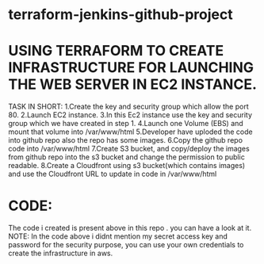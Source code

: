# terraform-jenkins-github-project

# USING TERRAFORM TO CREATE INFRASTRUCTURE FOR LAUNCHING THE WEB SERVER IN EC2 INSTANCE.

TASK IN SHORT:
 1.Create the key and security group which allow the port 80.
 2.Launch EC2 instance.
 3.In this Ec2 instance use the key and security group which we have created in step 1.
 4.Launch one Volume (EBS) and mount that volume into /var/www/html
 5.Developer have uploded the code into github repo also the repo has some images.
 6.Copy the github repo code into /var/www/html
 7.Create S3 bucket, and copy/deploy the images from github repo into the s3 bucket and change the permission to public readable.
 8.Create a Cloudfront using s3 bucket(which contains images) and use the Cloudfront URL to update in code in /var/www/html


# CODE:
 The code i created is present above in this repo . you can have a look at it.
 NOTE: In the code above i didnt mention my secret access key and password for the security purpose, you can use your own credentials to          create the infrastructure in aws.
